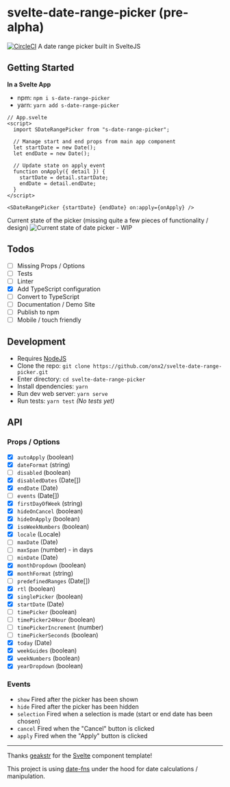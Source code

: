 # svelte-date-range-picker (pre-alpha)

[![CircleCI](https://circleci.com/gh/onx2/svelte-date-range-picker/tree/master.svg?style=svg)](https://circleci.com/gh/onx2/svelte-date-range-picker/tree/master) A date range picker built in SvelteJS

## Getting Started

**In a Svelte App**

- npm: `npm i s-date-range-picker`
- yarn: `yarn add s-date-range-picker`
```
// App.svelte
<script>
  import SDateRangePicker from "s-date-range-picker";
  
  // Manage start and end props from main app component
  let startDate = new Date();
  let endDate = new Date();
  
  // Update state on apply event
  function onApply({ detail }) {
    startDate = detail.startDate;
    endDate = detail.endDate;
  }
</script>

<SDateRangePicker {startDate} {endDate} on:apply={onApply} />
```

Current state of the picker (missing quite a few pieces of functionality / design)
![Current state of date picker - WIP](https://i.ibb.co/qgrJMG7/Screenshot-from-2019-11-29-13-26-01.png)

## Todos
- [ ] Missing Props / Options
- [ ] Tests
- [ ] Linter
- [x] Add TypeScript configuration
- [ ] Convert to TypeScript
- [ ] Documentation / Demo Site
- [ ] Publish to npm
- [ ] Mobile / touch friendly

## Development
- Requires [NodeJS](https://nodejs.org/)
- Clone the repo: `git clone https://github.com/onx2/svelte-date-range-picker.git`
- Enter directory: `cd svelte-date-range-picker`
- Install dpendencies: `yarn`
- Run dev web server: `yarn serve`
- Run tests: `yarn test` _(No tests yet)_

## API

### Props / Options

- [x] `autoApply` (boolean)
- [x] `dateFormat` (string)
- [ ] `disabled` (boolean)
- [x] `disabledDates` (Date[])
- [x] `endDate` (Date)
- [ ] `events` (Date[])
- [x] `firstDayOfWeek` (string)
- [x] `hideOnCancel` (boolean)
- [x] `hideOnApply` (boolean)
- [x] `isoWeekNumbers` (boolean)
- [x] `locale` (Locale)
- [ ] `maxDate` (Date)
- [ ] `maxSpan` (number) - in days
- [ ] `minDate` (Date)
- [x] `monthDropdown` (boolean)
- [x] `monthFormat` (string)
- [ ] `predefinedRanges` (Date[])
- [x] `rtl` (boolean)
- [x] `singlePicker` (boolean)
- [x] `startDate` (Date)
- [ ] `timePicker` (boolean)
- [ ] `timePicker24Hour` (boolean)
- [ ] `timePickerIncrement` (number)
- [ ] `timePickerSeconds` (boolean)
- [x] `today` (Date)
- [x] `weekGuides` (boolean)
- [x] `weekNumbers` (boolean)
- [x] `yearDropdown` (boolean)

### Events

- `show` Fired after the picker has been shown
- `hide` Fired after the picker has been hidden
- `selection` Fired when a selection is made (start or end date has been chosen)
- `cancel` Fired when the "Cancel" button is clicked
- `apply` Fired when the "Apply" button is clicked

___

Thanks [geakstr](https://github.com/geakstr/svelte-3-rollup-typescript-vscode) for the [Svelte](https://svelte.dev/) component template!

This project is using [date-fns](https://date-fns.org/) under the hood for date calculations / manipulation.
